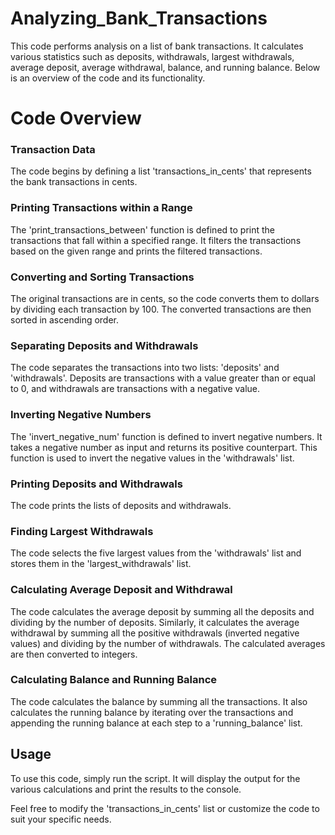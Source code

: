 # Analyzing_Bank_Transactions

This code performs analysis on a list of bank transactions. It calculates various statistics such as deposits, withdrawals, largest withdrawals, average deposit, average withdrawal, balance, and running balance. Below is an overview of the code and its functionality.

# Code Overview
### Transaction Data
The code begins by defining a list 'transactions_in_cents' that represents the bank transactions in cents.

### Printing Transactions within a Range
The 'print_transactions_between' function is defined to print the transactions that fall within a specified range. It filters the transactions based on the given range and prints the filtered transactions.

### Converting and Sorting Transactions
The original transactions are in cents, so the code converts them to dollars by dividing each transaction by 100. The converted transactions are then sorted in ascending order.

### Separating Deposits and Withdrawals
The code separates the transactions into two lists: 'deposits' and 'withdrawals'. Deposits are transactions with a value greater than or equal to 0, and withdrawals are transactions with a negative value.

### Inverting Negative Numbers
The 'invert_negative_num' function is defined to invert negative numbers. It takes a negative number as input and returns its positive counterpart. This function is used to invert the negative values in the 'withdrawals' list.

### Printing Deposits and Withdrawals
The code prints the lists of deposits and withdrawals.

### Finding Largest Withdrawals
The code selects the five largest values from the 'withdrawals' list and stores them in the 'largest_withdrawals' list.

### Calculating Average Deposit and Withdrawal
The code calculates the average deposit by summing all the deposits and dividing by the number of deposits. Similarly, it calculates the average withdrawal by summing all the positive withdrawals (inverted negative values) and dividing by the number of withdrawals. The calculated averages are then converted to integers.

### Calculating Balance and Running Balance
The code calculates the balance by summing all the transactions. It also calculates the running balance by iterating over the transactions and appending the running balance at each step to a 'running_balance' list.

## Usage
To use this code, simply run the script. It will display the output for the various calculations and print the results to the console.

Feel free to modify the 'transactions_in_cents' list or customize the code to suit your specific needs.
